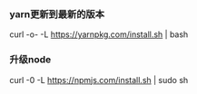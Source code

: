 ### yarn更新到最新的版本

curl -o- -L https://yarnpkg.com/install.sh | bash

### 升级node

curl -0 -L https://npmjs.com/install.sh | sudo sh

